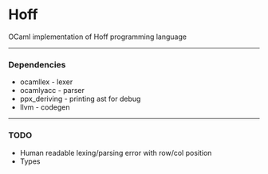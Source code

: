 # Hoff


OCaml implementation of Hoff programming language

---

### Dependencies
* ocamllex - lexer
* ocamlyacc - parser
* ppx_deriving - printing ast for debug
* llvm - codegen

---

### TODO
* Human readable lexing/parsing error with row/col position
* Types